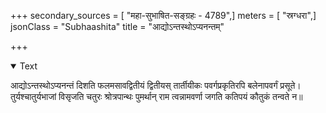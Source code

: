 +++
secondary_sources = [ "महा-सुभाषित-सङ्ग्रहः - 4789",]
meters = [ "स्रग्धरा",]
jsonClass = "Subhaashita"
title = "आद्योऽन्तस्थोऽप्यनन्तम्"

+++

<details open><summary>Text</summary>

आद्योऽन्तस्थोऽप्यनन्तं दिशति फलमसावद्वितीयं द्वितीयस् तार्तीयीकः पवर्गप्रकृतिरपि बलेनापवर्गं प्रसूते।  
तुर्यश्चातुर्यभाजां विसृजति चतुरः श्रोत्रपान्थः पुमर्थान् राम त्वन्नामवर्णा जगति कतिपयं कौतुकं तन्वते न॥
</details>
